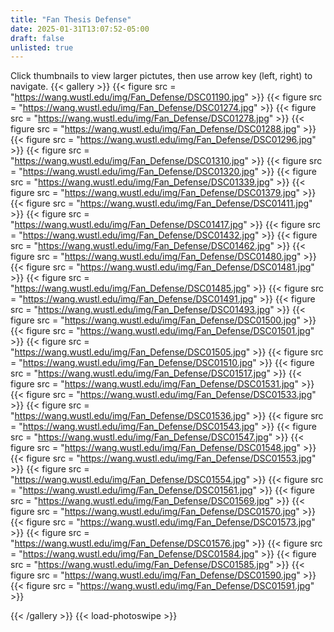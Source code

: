 ```yaml
---
title: "Fan Thesis Defense"
date: 2025-01-31T13:07:52-05:00
draft: false
unlisted: true
---
```

Click thumbnails to view larger pictutes, then use arrow key (left, right) to navigate.
{{< gallery >}}
{{< figure src = "https://wang.wustl.edu/img/Fan_Defense/DSC01190.jpg" >}}
{{< figure src = "https://wang.wustl.edu/img/Fan_Defense/DSC01274.jpg" >}}
{{< figure src = "https://wang.wustl.edu/img/Fan_Defense/DSC01278.jpg" >}}
{{< figure src = "https://wang.wustl.edu/img/Fan_Defense/DSC01288.jpg" >}}
{{< figure src = "https://wang.wustl.edu/img/Fan_Defense/DSC01296.jpg" >}}
{{< figure src = "https://wang.wustl.edu/img/Fan_Defense/DSC01310.jpg" >}}
{{< figure src = "https://wang.wustl.edu/img/Fan_Defense/DSC01320.jpg" >}}
{{< figure src = "https://wang.wustl.edu/img/Fan_Defense/DSC01339.jpg" >}}
{{< figure src = "https://wang.wustl.edu/img/Fan_Defense/DSC01379.jpg" >}}
{{< figure src = "https://wang.wustl.edu/img/Fan_Defense/DSC01411.jpg" >}}
{{< figure src = "https://wang.wustl.edu/img/Fan_Defense/DSC01417.jpg" >}}
{{< figure src = "https://wang.wustl.edu/img/Fan_Defense/DSC01432.jpg" >}}
{{< figure src = "https://wang.wustl.edu/img/Fan_Defense/DSC01462.jpg" >}}
{{< figure src = "https://wang.wustl.edu/img/Fan_Defense/DSC01480.jpg" >}}
{{< figure src = "https://wang.wustl.edu/img/Fan_Defense/DSC01481.jpg" >}}
{{< figure src = "https://wang.wustl.edu/img/Fan_Defense/DSC01485.jpg" >}}
{{< figure src = "https://wang.wustl.edu/img/Fan_Defense/DSC01491.jpg" >}}
{{< figure src = "https://wang.wustl.edu/img/Fan_Defense/DSC01493.jpg" >}}
{{< figure src = "https://wang.wustl.edu/img/Fan_Defense/DSC01500.jpg" >}}
{{< figure src = "https://wang.wustl.edu/img/Fan_Defense/DSC01501.jpg" >}}
{{< figure src = "https://wang.wustl.edu/img/Fan_Defense/DSC01505.jpg" >}}
{{< figure src = "https://wang.wustl.edu/img/Fan_Defense/DSC01510.jpg" >}}
{{< figure src = "https://wang.wustl.edu/img/Fan_Defense/DSC01517.jpg" >}}
{{< figure src = "https://wang.wustl.edu/img/Fan_Defense/DSC01531.jpg" >}}
{{< figure src = "https://wang.wustl.edu/img/Fan_Defense/DSC01533.jpg" >}}
{{< figure src = "https://wang.wustl.edu/img/Fan_Defense/DSC01536.jpg" >}}
{{< figure src = "https://wang.wustl.edu/img/Fan_Defense/DSC01543.jpg" >}}
{{< figure src = "https://wang.wustl.edu/img/Fan_Defense/DSC01547.jpg" >}}
{{< figure src = "https://wang.wustl.edu/img/Fan_Defense/DSC01548.jpg" >}}
{{< figure src = "https://wang.wustl.edu/img/Fan_Defense/DSC01553.jpg" >}}
{{< figure src = "https://wang.wustl.edu/img/Fan_Defense/DSC01554.jpg" >}}
{{< figure src = "https://wang.wustl.edu/img/Fan_Defense/DSC01561.jpg" >}}
{{< figure src = "https://wang.wustl.edu/img/Fan_Defense/DSC01569.jpg" >}}
{{< figure src = "https://wang.wustl.edu/img/Fan_Defense/DSC01570.jpg" >}}
{{< figure src = "https://wang.wustl.edu/img/Fan_Defense/DSC01573.jpg" >}}
{{< figure src = "https://wang.wustl.edu/img/Fan_Defense/DSC01576.jpg" >}}
{{< figure src = "https://wang.wustl.edu/img/Fan_Defense/DSC01584.jpg" >}}
{{< figure src = "https://wang.wustl.edu/img/Fan_Defense/DSC01585.jpg" >}}
{{< figure src = "https://wang.wustl.edu/img/Fan_Defense/DSC01590.jpg" >}}
{{< figure src = "https://wang.wustl.edu/img/Fan_Defense/DSC01591.jpg" >}}

{{< /gallery >}}
{{< load-photoswipe >}}